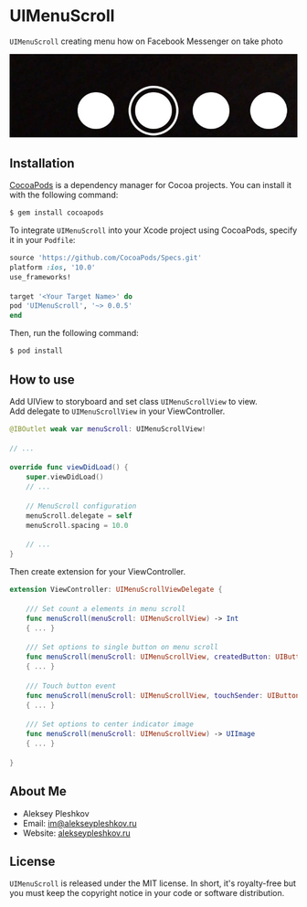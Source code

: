 # UIMenuScroll

`UIMenuScroll` creating menu how on Facebook Messenger on take photo

![Screenshot](https://github.com/AlekseyPleshkov/UIMenuScroll/blob/master/Screenshot.jpg?raw=true)

## Installation

[CocoaPods](https://cocoapods.org) is a dependency manager for Cocoa projects. You can install it with the following command:

```bash
$ gem install cocoapods
```

To integrate `UIMenuScroll` into your Xcode project using CocoaPods, specify it in your `Podfile`:

```ruby
source 'https://github.com/CocoaPods/Specs.git'
platform :ios, '10.0'
use_frameworks!

target '<Your Target Name>' do
pod 'UIMenuScroll', '~> 0.0.5'
end
```

Then, run the following command:

```bash
$ pod install
```

## How to use

Add UIView to storyboard and set class `UIMenuScrollView` to view.  
Add delegate to `UIMenuScrollView` in your ViewController.

``` swift
@IBOutlet weak var menuScroll: UIMenuScrollView!

// ...

override func viewDidLoad() {
    super.viewDidLoad()
    // ...
    
    // MenuScroll configuration
    menuScroll.delegate = self
    menuScroll.spacing = 10.0
    
    // ...
}
```

Then create extension for your ViewController.

``` swift
extension ViewController: UIMenuScrollViewDelegate {

    /// Set count a elements in menu scroll
    func menuScroll(menuScroll: UIMenuScrollView) -> Int
    { ... }

    /// Set options to single button on menu scroll
    func menuScroll(menuScroll: UIMenuScrollView, createdButton: UIButton, index: Int) 
    { ... }

    /// Touch button event
    func menuScroll(menuScroll: UIMenuScrollView, touchSender: UIButton, index: Int) 
    { ... }

    /// Set options to center indicator image
    func menuScroll(menuScroll: UIMenuScrollView) -> UIImage
    { ... }

}
```

## About Me

* Aleksey Pleshkov
* Email: [im@alekseypleshkov.ru](mailto:im@alekseypleshkov.ru)
* Website: [alekseypleshkov.ru](https://alekseypleshkov.ru)

## License

`UIMenuScroll` is released under the MIT license. In short, it's royalty-free but you must keep the copyright notice in your code or software distribution.
